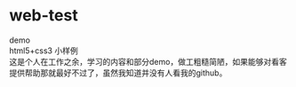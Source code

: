 # web-test
demo<br>
html5+css3 小样例<br>
这是个人在工作之余，学习的内容和部分demo，做工粗糙简陋，如果能够对看客提供帮助那就最好不过了，虽然我知道并没有人看我的github。
